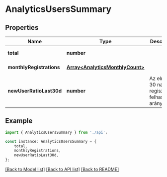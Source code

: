 # AnalyticsUsersSummary


## Properties

Name | Type | Description | Notes
------------ | ------------- | ------------- | -------------
**total** | **number** |  | [default to undefined]
**monthlyRegistrations** | [**Array&lt;AnalyticsMonthlyCount&gt;**](AnalyticsMonthlyCount.md) |  | [default to undefined]
**newUserRatioLast30d** | **number** | Az elmúlt 30 napban regisztrált felhasználók aránya. | [default to undefined]

## Example

```typescript
import { AnalyticsUsersSummary } from './api';

const instance: AnalyticsUsersSummary = {
    total,
    monthlyRegistrations,
    newUserRatioLast30d,
};
```

[[Back to Model list]](../README.md#documentation-for-models) [[Back to API list]](../README.md#documentation-for-api-endpoints) [[Back to README]](../README.md)
